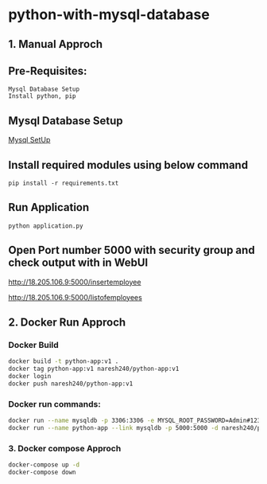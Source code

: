 # python-with-mysql-database

## 1. Manual Approch
## Pre-Requisites:
    Mysql Database Setup
    Install python, pip
## Mysql Database Setup
  [Mysql SetUp](https://github.com/Naresh240/Mysql-Database-Setup/blob/main/README.md)
## Install required modules using below command
    pip install -r requirements.txt
## Run Application
    python application.py
## Open Port number 5000 with security group and check output with in WebUI
  http://18.205.106.9:5000/insertemployee
 
  http://18.205.106.9:5000/listofemployees

## 2. Docker Run Approch
### Docker Build

```bash
docker build -t python-app:v1 .
docker tag python-app:v1 naresh240/python-app:v1
docker login
docker push naresh240/python-app:v1
```
### Docker run commands:

```bash
docker run --name mysqldb -p 3306:3306 -e MYSQL_ROOT_PASSWORD=Admin#123 -d mysql:5.7
docker run --name python-app --link mysqldb -p 5000:5000 -d naresh240/python-app:v1
```

### 3. Docker compose Approch

```bash
docker-compose up -d
docker-compose down
```
